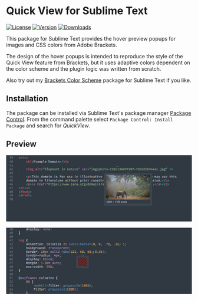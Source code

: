 # Quick View for Sublime Text

[![License](https://img.shields.io/github/license/jwortmann/quick-view)](https://github.com/jwortmann/quick-view/blob/master/LICENSE)
[![Version](https://img.shields.io/github/v/release/jwortmann/quick-view?label=version)](https://github.com/jwortmann/quick-view/releases)
[![Downloads](https://img.shields.io/packagecontrol/dt/QuickView)](https://packagecontrol.io/packages/QuickView)

This package for Sublime Text provides the hover preview popups for images and CSS colors from Adobe Brackets.

The design of the hover popups is intended to reproduce the style of the Quick View feature from Brackets, but it uses adaptive colors dependent on the color scheme and the plugin logic was written from scratch.

Also try out my [Brackets Color Scheme](https://github.com/jwortmann/brackets-color-scheme) package for Sublime Text if you like.

## Installation

The package can be installed via Sublime Text's package manager [Package Control](https://packagecontrol.io/installation).
From the command palette select `Package Control: Install Package` and search for *QuickView*.

## Preview

![Image popup](img/image_popup.png)

![Color popup](img/color_popup.png)
